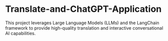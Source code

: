 # Translate-and-ChatGPT-Application
This project leverages Large Language Models (LLMs) and the LangChain framework to provide high-quality translation and interactive conversational AI capabilities. 
